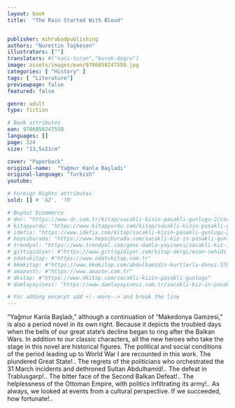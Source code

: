 ```yaml
---
layout: book
title:  "The Rain Started With Blood"


publisher: mihrabadpublishing
authors: "Nurettin Taşkesen"
illustrators: [""]
translators: #["naci-turan","burak-dogru"]
image: assets/images/ean/9786058247550.jpg
categories: [ "History" ]
tags: [ "Literature"]
previewpage: false
featured: false

genre: adult
type: fiction

# Book attributes
ean: 9786058247550
languages: []
page: 224
size: "13,5x21cm"

cover: "Paperback"
original-name:  "Yağmur Kanla Başladı"
original-language: "Turkish"
youtube:

# Foreign Rights attributes
sold: [] # 'AZ', 'TR'

# Buyout Ecommerce
# dnr: "https://www.dr.com.tr/kitap/sacakli-kizin-pasakli-gunlugu-2/cocuk-ve-genclik/genclik-10-yas/roman-oyku/urunno=0001893059001"
# kitapyurdu: "https://www.kitapyurdu.com/kitap/sacakli-kizin-pasakli-gunlugu-2-/560122.html&filter_name=Sa%C3%A7akl%C4%B1+K%C4%B1z%27%C4%B1n+Pasakl%C4%B1+G%C3%BCnl%C3%BC%C4%9F%C3%BC+2"
# idefix: "https://www.idefix.com/kitap/sacakli-kizin-pasakli-gunlugu-2/cocuk-ve-genclik/genclik-10-yas/roman-oyku/urunno=0001893059001"
# hepsiburada: "https://www.hepsiburada.com/sacakli-kiz-in-pasakli-gunlugu-2-damla-yayinevi-p-HBV000012ER86"
# trendyol: "https://www.trendyol.com/genc-damla-yayinevi/sacakli-kiz-in-pasakli-gunlugu-2-p-54825777"
# gittigidiyor: #"https://www.gittigidiyor.com/kitap-dergi/ezan-sehidi-adnan-menderes_pdp_732728793"
# odatvkitap: #"https://www.odatvkitap.com.tr"
# bkmkitap: #"https://www.bkmkitap.com/abdulhamidin-kurtlarla-dansi-578226"
# amazontr: #"https://www.amazon.com.tr"
# dkitap: #"https://www.dkitap.com/sacakli-kizin-pasakli-gunlugu"
# damlayayinevi: "https://www.damlayayinevi.com.tr/sacakli-kiz-in-pasakli-gunlugu-2-bu-iste-bi-terslik-var"

# For adding excerpt add <!--more--> and break the line
---
```

“Yağmur Kanla Başladı,” although a continuation
of “Makedonya Gamzesi,” is also a period novel in
its own right. Because it depicts the troubled days
when the bells of our great state’s decline began
to ring after the Balkan Wars. In addition to our
classic characters, all the new heroes who take
the stage in this novel are historical figures. The
political and social conditions of the period leading
up to World War I are recounted in this work. The
plundered Great State!.. The regrets of the politicians who orchestrated the 31 March incidents
and dethroned Sultan Abdulhamid!.. The defeat in
Trablusgarp!.. The bitter face of the Second Balkan
Defeat!.. The helplessness of the Ottoman Empire,
with politics infiltrating its army!.. As always, we
looked at events from a cultural perspective. If we
succeeded, how fortunate!..
<!--more--> 

